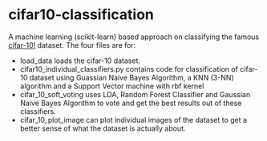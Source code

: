 # cifar10-classification

A machine learning (scikit-learn) based approach on classifying the famous [cifar-10!](https://www.cs.toronto.edu/~kriz/cifar.html) dataset.
The four files are for:
* load_data loads the cifar-10 dataset.
* cifar10_individual_classifiers.py contains code for classification of cifar-10 dataset using Guassian Naive Bayes Algorithm, a KNN (3-NN) algorithm and a Support Vector machine with rbf kernel
* cifar_10_soft_voting uses LDA, Random Forest Classifier and Gaussian Naive Bayes Algorithm to vote and get the best results out of these classifiers.
* cifar_10_plot_image can plot individual images of the dataset to get a better sense of what the dataset is actually about.
